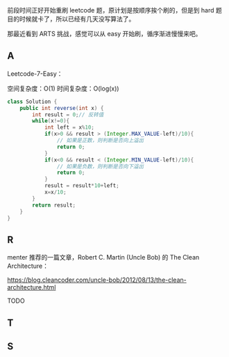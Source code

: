 

前段时间正好开始重刷 leetcode 题，原计划是按顺序挨个刷的，但是到 hard 题目的时候就卡了，所以已经有几天没写算法了。

那最近看到 ARTS 挑战，感觉可以从 easy 开始刷，循序渐进慢慢来吧。




## A

Leetcode-7-Easy：

空间复杂度：O(1)
时间复杂度：O(log(x))

```java
class Solution {
    public int reverse(int x) {
        int result = 0;// 反转值
        while(x!=0){
            int left = x%10;
            if(x>0 && result > (Integer.MAX_VALUE-left)/10){
                // 如果是正数，则判断是否向上溢出
                return 0;
            }
            if(x<0 && result < (Integer.MIN_VALUE-left)/10){
                // 如果是负数，则判断是否向下溢出
                return 0;
            }
            result = result*10+left;
            x=x/10;
        }
        return result;
    }   
}
```

## R

menter 推荐的一篇文章，Robert C. Martin (Uncle Bob) 的 The Clean Architecture：

https://blog.cleancoder.com/uncle-bob/2012/08/13/the-clean-architecture.html

TODO


## T



## S

